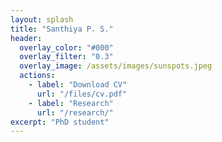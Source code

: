 ```yaml
---
layout: splash
title: "Santhiya P. S."
header:
  overlay_color: "#000"
  overlay_filter: "0.3"
  overlay_image: /assets/images/sunspots.jpeg
  actions:
    - label: "Download CV"
      url: "/files/cv.pdf"
    - label: "Research"
      url: "/research/"
excerpt: "PhD student"
---
```


